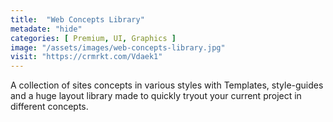 ```yaml
---
title:  "Web Concepts Library"
metadate: "hide"
categories: [ Premium, UI, Graphics ]
image: "/assets/images/web-concepts-library.jpg"
visit: "https://crmrkt.com/Vdaek1"
---
```

A collection of sites concepts in various styles with Templates, style-guides and a huge layout library made to quickly tryout your current project in different concepts.
